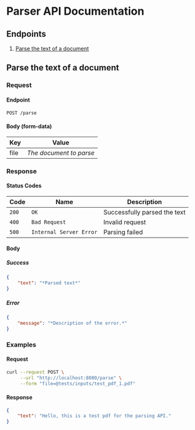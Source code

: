# Parser API Documentation

## Endpoints

1. [Parse the text of a document](#parse-the-text-of-a-document)

## Parse the text of a document

### Request

#### Endpoint

```http
POST /parse
```

#### Body (form-data)

| Key | Value |
|-|-|
| file | *The document to parse* |

### Response

#### Status Codes

| Code | Name |  Description |
|-|-|-|
| `200` | `OK` | Successfully parsed the text |
| `400` | `Bad Request` | Invalid request |
| `500` | `Internal Server Error` | Parsing failed |

#### Body

##### Success

```json
{
    "text": "*Parsed text*"
}
```

##### Error

```json
{
    "message": "*Description of the error.*"
}
```

### Examples

#### Request

```bash
curl --request POST \
     --url "http://localhost:8080/parse" \
     --form "file=@tests/inputs/test_pdf_1.pdf"
```

#### Response

```json
{
    "text": "Hello, this is a test pdf for the parsing API."
}
```